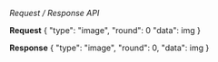 *Request / Response API*

**Request**
{
  "type": "image",
  "round": 0
  "data": img
}

**Response**
{
  "type": "image",
  "round": 0,
  "data": img
}